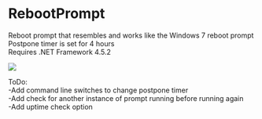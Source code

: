 # RebootPrompt
Reboot prompt that resembles and works like the Windows 7 reboot prompt <br>
Postpone timer is set for 4 hours<br>
Requires .NET Framework 4.5.2

<img src=https://i.imgur.com/lquTTyR.png>

ToDo:<br>
-Add command line switches to change postpone timer<br>
-Add check for another instance of prompt running before running again<br>
-Add uptime check option<br>
